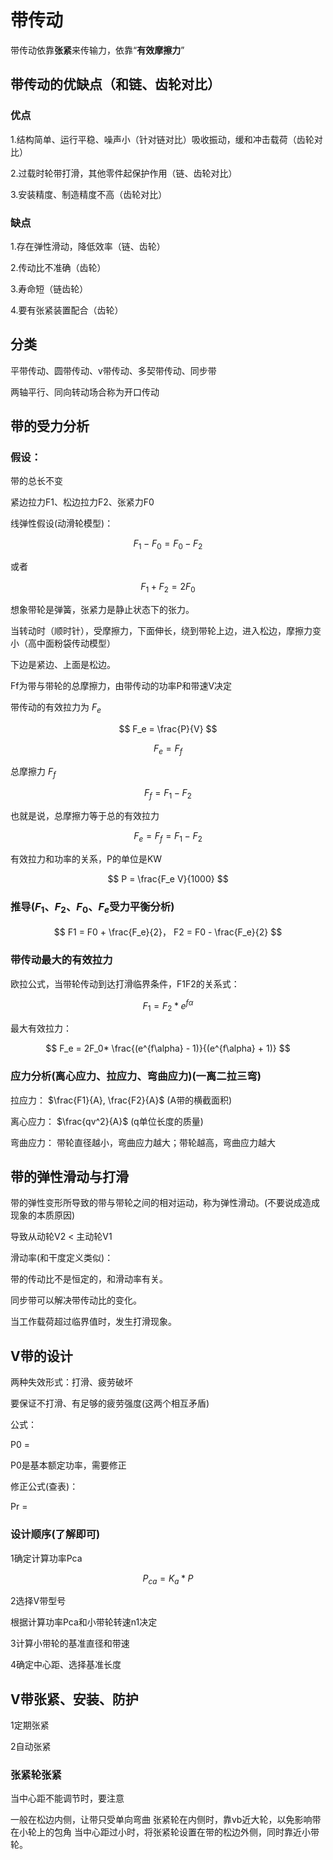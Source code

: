 # 带传动
带传动依靠**张紧**来传输力，依靠“**有效摩擦力**”
## 带传动的优缺点（和链、齿轮对比）
### 优点

1.结构简单、运行平稳、噪声小（针对链对比）吸收振动，缓和冲击载荷（齿轮对比）

2.过载时轮带打滑，其他零件起保护作用（链、齿轮对比）

3.安装精度、制造精度不高（齿轮对比）

### 缺点
1.存在弹性滑动，降低效率（链、齿轮）

2.传动比不准确（齿轮）

3.寿命短（链齿轮）

4.要有张紧装置配合（齿轮）

## 分类
平带传动、圆带传动、v带传动、多契带传动、同步带

两轴平行、同向转动场合称为开口传动

## 带的受力分析
### 假设：
带的总长不变

紧边拉力F1、松边拉力F2、张紧力F0

线弹性假设(动滑轮模型)：

$$ F_1 - F_0 = F_0 - F_2 $$

或者 

$$ F_1+F_2 = 2F_0 $$

想象带轮是弹簧，张紧力是静止状态下的张力。

当转动时（顺时针），受摩擦力，下面伸长，绕到带轮上边，进入松边，摩擦力变小（高中面粉袋传动模型）

下边是紧边、上面是松边。

Ff为带与带轮的总摩擦力，由带传动的功率P和带速V决定

带传动的有效拉力为 $F_e$

$$ F_e = \frac{P}{V} $$

$$ F_e=F_f $$

总摩擦力 $F_f$

$$ F_f = F_1 - F_2 $$

也就是说，总摩擦力等于总的有效拉力

$$ F_e = F_f = F_1 - F_2 $$

有效拉力和功率的关系，P的单位是KW

$$ P = \frac{F_e V}{1000} $$


### 推导($F_1、F_2、F_0、F_e$受力平衡分析)

$$ F1 = F0 + \frac{F_e}{2}， F2 = F0 - \frac{F_e}{2} $$

### 带传动最大的有效拉力
欧拉公式，当带轮传动到达打滑临界条件，F1F2的关系式：

$$ F_1 = F_2*e^{f\alpha} $$

最大有效拉力：

$$ F_e = 2F_0* \frac{(e^{f\alpha} - 1)}{(e^{f\alpha} + 1)} $$


### 应力分析(离心应力、拉应力、弯曲应力)(一离二拉三弯)

拉应力： $\frac{F1}{A}, \frac{F2}{A}$ (A带的横截面积)

离心应力： $\frac{qv^2}{A}$ (q单位长度的质量)

弯曲应力： 带轮直径越小，弯曲应力越大；带轮越高，弯曲应力越大

## 带的弹性滑动与打滑

带的弹性变形所导致的带与带轮之间的相对运动，称为弹性滑动。(不要说成造成现象的本质原因)

导致从动轮V2 < 主动轮V1

滑动率(和干度定义类似)：


带的传动比不是恒定的，和滑动率有关。

同步带可以解决带传动比的变化。

当工作载荷超过临界值时，发生打滑现象。

## V带的设计

两种失效形式：打滑、疲劳破坏

要保证不打滑、有足够的疲劳强度(这两个相互矛盾)

公式：

P0 = 

P0是基本额定功率，需要修正

修正公式(查表)：

Pr = 


### 设计顺序(了解即可)

1确定计算功率Pca

$$ P_{ca} = K_a*P $$

2选择V带型号

根据计算功率Pca和小带轮转速n1决定

3计算小带轮的基准直径和带速

4确定中心距、选择基准长度

## V带张紧、安装、防护

1定期张紧

2自动张紧

### 张紧轮张紧

当中心距不能调节时，要注意

一般在松边内侧，让带只受单向弯曲
张紧轮在内侧时，靠vb近大轮，以免影响带在小轮上的包角
当中心距过小时，将张紧轮设置在带的松边外侧，同时靠近小带轮。

